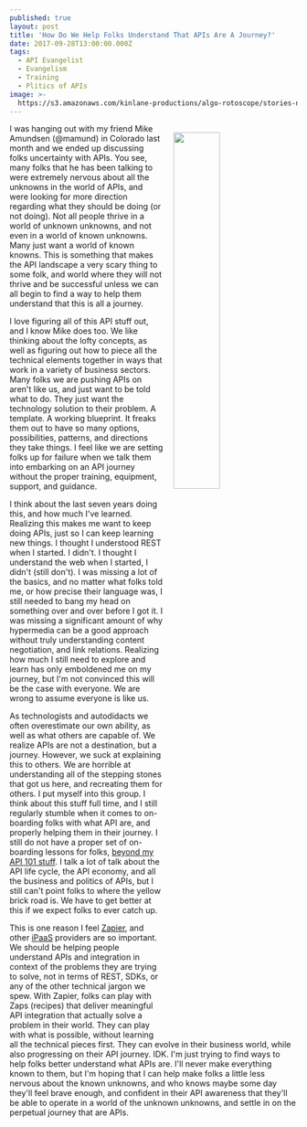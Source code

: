 ```yaml
---
published: true
layout: post
title: 'How Do We Help Folks Understand That APIs Are A Journey?'
date: 2017-09-28T13:00:00.000Z
tags:
  - API Evangelist
  - Evangelism
  - Training
  - Plitics of APIs
image: >-
  https://s3.amazonaws.com/kinlane-productions/algo-rotoscope/stories-new/path-in-the-woods-black-white.jpg
---
```

<p><img src="https://s3.amazonaws.com/kinlane-productions/algo-rotoscope/stories-new/path-in-the-woods-black-white.jpg" align="right" width="40%" style="padding: 15px;" /></p>I was hanging out with my friend Mike Amundsen (@mamund) in Colorado last month and we ended up discussing folks uncertainty with APIs. You see, many folks that he has been talking to were extremely nervous about all the unknowns in the world of APIs, and were looking for more direction regarding what they should be doing (or not doing). Not all people thrive in a world of unknown unknowns, and not even in a world of known unknowns. Many just want a world of known knowns. This is something that makes the API landscape a very scary thing to some folk, and world where they will not thrive and be successful unless we can all begin to find a way to help them understand that this is all a journey.

I love figuring all of this API stuff out, and I know Mike does too. We like thinking about the lofty concepts, as well as figuring out how to piece all the technical elements together in ways that work in a variety of business sectors. Many folks we are pushing APIs on aren't like us, and just want to be told what to do. They just want the technology solution to their problem. A template. A working blueprint. It freaks them out to have so many options, possibilities, patterns, and directions they take things. I feel like we are setting folks up for failure when we talk them into embarking on an API journey without the proper training, equipment, support, and guidance.

I think about the last seven years doing this, and how much I've learned. Realizing this makes me want to keep doing APIs, just so I can keep learning new things. I thought I understood REST when I started. I didn't. I thought I understand the web when I started, I didn't (still don't). I was missing a lot of the basics, and no matter what folks told me, or how precise their language was, I still needed to bang my head on something over and over before I got it. I was missing a significant amount of why hypermedia can be a good approach without truly understanding content negotiation, and link relations. Realizing how much I still need to explore and learn has only emboldened me on my journey, but I'm not convinced this will be the case with everyone. We are wrong to assume everyone is like us.

As technologists and autodidacts we often overestimate our own ability, as well as what others are capable of. We realize APIs are not a destination, but a journey. However, we suck at explaining this to others. We are horrible at understanding all of the stepping stones that got us here, and recreating them for others. I put myself into this group. I think about this stuff full time, and I still regularly stumble when it comes to on-boarding folks with what API are, and properly helping them in their journey. I still do not have a proper set of on-boarding lessons for folks, [beyond my API 101 stuff](http://101.apievangelist.com). I talk a lot of talk about the API life cycle, the API economy, and all the business and politics of APIs, but I still can't point folks to where the yellow brick road is. We have to get better at this if we expect folks to ever catch up.

This is one reason I feel [Zapier](http://zapier.com), and other [iPaaS](http://ipaas.apievangelist.com) providers are so important. We should be helping people understand APIs and integration in context of the problems they are trying to solve, not in terms of REST, SDKs, or any of the other technical jargon we spew. With Zapier, folks can play with Zaps (recipes) that deliver meaningful API integration that actually solve a problem in their world. They can play with what is possible, without learning all the technical pieces first. They can evolve in their business world, while also progressing on their API journey. IDK. I'm just trying to find ways to help folks better understand what APIs are. I'll never make everything known to them, but I'm hoping that I can help make folks a little less nervous about the known unknowns, and who knows maybe some day they'll feel brave enough, and confident in their API awareness that they'll be able to operate in a world of the unknown unknowns, and settle in on the perpetual journey that are APIs.
